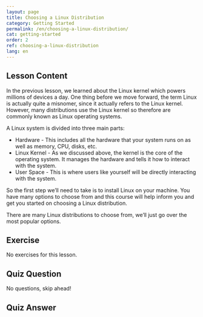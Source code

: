 ```yaml
---
layout: page
title: Choosing a Linux Distribution
category: Getting Started
permalink: /en/choosing-a-linux-distribution/
cat: getting-started
order: 2
ref: choosing-a-linux-distribution
lang: en
---
```

## Lesson Content

In the previous lesson, we learned about the Linux kernel which powers millions of devices a day. One thing before we move forward, the term Linux is actually quite a misnomer, since it actually refers to the Linux kernel. However, many distributions use the Linux kernel so therefore are commonly known as Linux operating systems.

A Linux system is divided into three main parts:

* Hardware - This includes all the hardware that your system runs on as well as memory, CPU, disks, etc.
* Linux Kernel - As we discussed above, the kernel is the core of the operating system. It manages the hardware and tells it how to interact with the system.
* User Space - This is where users like yourself will be directly interacting with the system.

So the first step we’ll need to take is to install Linux on your machine. You have many options to choose from and this course will help inform you and get you started on choosing a Linux distribution.

There are many Linux distributions to choose from, we’ll just go over the most popular options.

## Exercise

No exercises for this lesson.

## Quiz Question

No questions, skip ahead!

## Quiz Answer